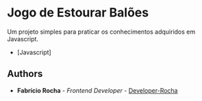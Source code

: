 # Jogo de Estourar Balões

Um projeto simples para praticar os conhecimentos adquiridos em Javascript.


* [Javascript]


## Authors

* **Fabrício Rocha** - *Frontend Developer* - [Developer-Rocha](https://github.com/Developer-Rocha)


